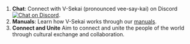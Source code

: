 1. **Chat**: Connect with V-Sekai (pronounced vee-say-kai) on Discord <a href="https://discord.gg/H3s3PD49XC">
        <img src="https://img.shields.io/discord/1138836561102897172?logo=discord"
            alt="Chat on Discord"></a>.
2. **Manuals**: Learn how V-Sekai works through our [manuals](https://v-sekai.github.io/manuals/).
3. **Connect and Unite** Aim to connect and unite the people of the world through cultural exchange and collaboration.
